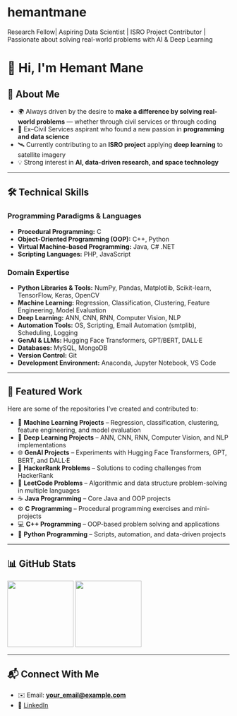 # hemantmane
Research Fellow| Aspiring Data Scientist | ISRO Project Contributor | Passionate about solving real-world problems with AI & Deep Learning

# 👋 Hi, I'm Hemant Mane  

## 🚀 About Me  
- 🌍 Always driven by the desire to **make a difference by solving real-world problems** — whether through civil services or through coding  
- 📖 Ex–Civil Services aspirant who found a new passion in **programming and data science**  
- 🛰️ Currently contributing to an **ISRO project** applying **deep learning** to satellite imagery  
- 💡 Strong interest in **AI, data-driven research, and space technology**  

---

## 🛠️ Technical Skills  

### Programming Paradigms & Languages  
- **Procedural Programming:** C  
- **Object-Oriented Programming (OOP):** C++, Python  
- **Virtual Machine–based Programming:** Java, C# .NET  
- **Scripting Languages:** PHP, JavaScript  

### Domain Expertise  
- **Python Libraries & Tools:** NumPy, Pandas, Matplotlib, Scikit-learn, TensorFlow, Keras, OpenCV  
- **Machine Learning:** Regression, Classification, Clustering, Feature Engineering, Model Evaluation  
- **Deep Learning:** ANN, CNN, RNN, Computer Vision, NLP  
- **Automation Tools:** OS, Scripting, Email Automation (smtplib), Scheduling, Logging  
- **GenAI & LLMs:** Hugging Face Transformers, GPT/BERT, DALL·E  
- **Databases:** MySQL, MongoDB  
- **Version Control:** Git  
- **Development Environment:** Anaconda, Jupyter Notebook, VS Code  

---

## 📂 Featured Work  

Here are some of the repositories I’ve created and contributed to:  

- 🤖 **Machine Learning Projects** – Regression, classification, clustering, feature engineering, and model evaluation  
- 🧠 **Deep Learning Projects** – ANN, CNN, RNN, Computer Vision, and NLP implementations  
- 🌐 **GenAI Projects** – Experiments with Hugging Face Transformers, GPT, BERT, and DALL·E  
- 📝 **HackerRank Problems** – Solutions to coding challenges from HackerRank  
- 🧩 **LeetCode Problems** – Algorithmic and data structure problem-solving in multiple languages  
- ☕ **Java Programming** – Core Java and OOP projects  
- ⚙️ **C Programming** – Procedural programming exercises and mini-projects  
- 💻 **C++ Programming** – OOP-based problem solving and applications  
- 🐍 **Python Programming** – Scripts, automation, and data-driven projects  

---

## 📊 GitHub Stats  
<p align="left">
  <img src="https://github-readme-stats.vercel.app/api?username=yourusername&show_icons=true&theme=default" height="150" />
  <img src="https://github-readme-stats.vercel.app/api/top-langs/?username=yourusername&layout=compact&theme=default" height="150" />
</p>  

---

## 📬 Connect With Me  
- ✉️ Email: **your_email@example.com**  
- 🔗 [LinkedIn](https://www.linkedin.com/in/yourprofile)  

